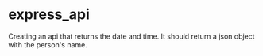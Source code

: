 express_api
===========

Creating an api that returns the date and time. It should return a json object with the person's name.
